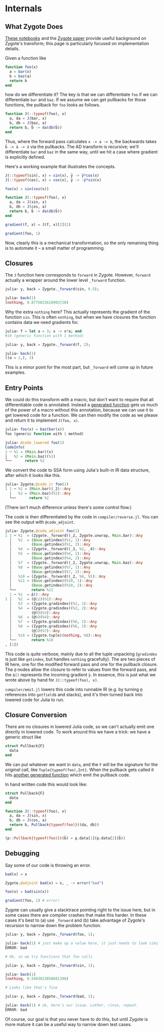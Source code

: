 # Internals

## What Zygote Does

[These notebooks](https://github.com/MikeInnes/diff-zoo) and the [Zygote paper](https://arxiv.org/abs/1810.07951) provide useful background on Zygote's transform; this page is particularly focused on implementation details.

Given a function like

```julia
function foo(x)
  a = bar(x)
  b = baz(a)
  return b
end
```

how do we differentiate it? The key is that we can differentiate `foo` if we can differentiate `bar` and `baz`. If we assume we can get pullbacks for those functions, the pullback for `foo` looks as follows.

```julia
function J(::typeof(foo), x)
  a, da = J(bar, x)
  b, db = J(baz, a)
  return b, b̄ -> da(db(b̄))
end
```

Thus, where the forward pass calculates `x -> a -> b`, the backwards takes `b̄ -> ā -> x̄` via the pullbacks. The AD transform is recursive; we'll differentiate `bar` and `baz` in the same way, until we hit a case where gradient is explicitly defined.

Here's a working example that illustrates the concepts.

```julia
J(::typeof(sin), x) = sin(x), ȳ -> ȳ*cos(x)
J(::typeof(cos), x) = cos(x), ȳ -> -ȳ*sin(x)

foo(x) = sin(cos(x))

function J(::typeof(foo), x)
  a, da = J(sin, x)
  b, db = J(cos, a)
  return b, b̄ -> da(db(b̄))
end

gradient(f, x) = J(f, x)[2](1)

gradient(foo, 1)
```

Now, clearly this is a mechanical transformation, so the only remaining thing is to automate it – a small matter of programming.

## Closures

The `J` function here corresponds to `forward` in Zygote. However, `forward` actually a wrapper around the lower level `_forward` function.

```julia
julia> y, back = Zygote._forward(sin, 0.5);

julia> back(1)
(nothing, 0.8775825618903728)
```

Why the extra `nothing` here? This actually represents the gradient of the function `sin`. This is often `nothing`, but when we have closures the function contains data we need gradients for.

```julia
julia> f = let a = 3; x -> x*a; end
#19 (generic function with 1 method)

julia> y, back = Zygote._forward(f, 2);

julia> back(1)
((a = 2,), 3)
```

This is a minor point for the most part, but `_forward` will come up in future examples.

## Entry Points

We could do this transform with a macro, but don't want to require that all differentiable code is annotated. Instead a [generated function](https://github.com/FluxML/Zygote.jl/blob/daf1032488a2cd1fc739bc95a9fc05f93f90f2b6/src/compiler/interface2.jl#L3) gets us much of the power of a macro without this annotation, because we can use it to get lowered code for a function. We can then modify the code as we please and return it to implement `J(foo, x)`.

```julia
julia> foo(x) = baz(bar(x))
foo (generic function with 1 method)

julia> @code_lowered foo(1)
CodeInfo(
1 ─ %1 = (Main.bar)(x)
│   %2 = (Main.baz)(%1)
└──      return %2
```

We convert the code to SSA form using Julia's built-in IR data structure, after which it looks like this.

```julia
julia> Zygote.@code_ir foo(1)
1 1 ─ %1 = (Main.bar)(_2)::Any
  │   %2 = (Main.baz)(%1)::Any
  └──      return %2    
```

(There isn't much difference unless there's some control flow.)

The code is then differentiated by the code in `compiler/reverse.jl`. You can see the output with `@code_adjoint`.

```julia
julia> Zygote.@code_adjoint foo(1)
1 1 ─ %1  = (Zygote._forward)(_2, Zygote.unwrap, Main.bar)::Any
  │   %2  = (Base.getindex)(%1, 1)::Any
  │         (Base.getindex)(%1, 2)::Any
  │   %4  = (Zygote._forward)(_2, %2, _4)::Any
  │   %5  = (Base.getindex)(%4, 1)::Any
  │         (Base.getindex)(%4, 2)::Any
  │   %7  = (Zygote._forward)(_2, Zygote.unwrap, Main.baz)::Any
  │   %8  = (Base.getindex)(%7, 1)::Any
  │         (Base.getindex)(%7, 2)::Any
  │   %10 = (Zygote._forward)(_2, %8, %5)::Any
  │   %11 = (Base.getindex)(%10, 1)::Any
  │         (Base.getindex)(%10, 2)::Any
  └──       return %11
  1 ─ %1  = Δ()::Any
1 │   %2  = (@12)(%1)::Any
  │   %3  = (Zygote.gradindex)(%2, 1)::Any
  │   %4  = (Zygote.gradindex)(%2, 2)::Any
  │         (@9)(%3)::Any
  │   %6  = (@6)(%4)::Any
  │   %7  = (Zygote.gradindex)(%6, 1)::Any
  │   %8  = (Zygote.gradindex)(%6, 2)::Any
  │         (@3)(%7)::Any
  │   %10 = (Zygote.tuple)(nothing, %8)::Any
  └──       return %10
, [1])
```

This code is quite verbose, mainly due to all the tuple unpacking (`gradindex` is just like `getindex`, but handles `nothing` gracefully). The are two pieces of IR here, one for the modified forward pass and one for the pullback closure. The `@` nodes allow the closure to refer to values from the forward pass, and the `Δ()` represents the incoming gradient `ȳ`. In essence, this is just what we wrote above by hand for `J(::typeof(foo), x)`.

`compiler/emit.jl` lowers this code into runnable IR (e.g. by turning `@` references into `getfield`s and stacks), and it's then turned back into lowered code for Julia to run.

## Closure Conversion

There are no closures in lowered Julia code, so we can't actually emit one directly in lowered code. To work around this we have a trick: we have a generic struct like

```julia
struct Pullback{F}
  data
end
```

We can put whatever we want in `data`, and the `F` will be the signature for the *original* call, like `Tuple{typeof(foo),Int}`. When the pullback gets called it hits [another generated function](https://github.com/FluxML/Zygote.jl/blob/daf1032488a2cd1fc739bc95a9fc05f93f90f2b6/src/compiler/interface2.jl#L15) which emit the pullback code.

In hand written code this would look like:

```julia
struct Pullback{F}
  data
end

function J(::typeof(foo), x)
  a, da = J(sin, x)
  b, db = J(cos, a)
  return b, Pullback{typeof(foo)}((da, db))
end

(p::Pullback{typeof(foo)})(b̄) = p.data[1](p.data[2](b̄))
```

## Debugging

Say some of our code is throwing an error.

```julia
bad(x) = x

Zygote.@adjoint bad(x) = x, _ -> error("bad")

foo(x) = bad(sin(x))

gradient(foo, 1) # error!
```

Zygote can usually give a stacktrace pointing right to the issue here, but in some cases there are compiler crashes that make this harder. In these cases it's best to (a) use `_forward` and (b) take advantage of Zygote's recursion to narrow down the problem function.

```julia
julia> y, back = Zygote._forward(foo, 1);

julia> back(1) # just make up a value here, it just needs to look similar to `y`
ERROR: bad

# Ok, so we try functions that foo calls

julia> y, back = Zygote._forward(sin, 1);

julia> back(1)
(nothing, 0.5403023058681398)

# Looks like that's fine

julia> y, back = Zygote._forward(bad, 1);

julia> back(1) # ok, here's our issue. Lather, rinse, repeat.
ERROR: bad
```

Of course, our goal is that you never have to do this, but until Zygote is more mature it can be a useful way to narrow down test cases.
